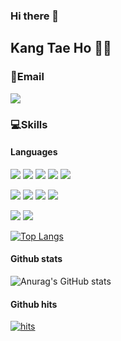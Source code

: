 ### Hi there 👋

## Kang Tae Ho 👩‍💻


### 📩Email 
<img src="https://img.shields.io/badge/rkdxogh1987@gmail.com-EA4335?style=flat-square&logo=Gmail&logoColor=white"/> 



### 💻Skills

#### Languages

<img src="https://img.shields.io/badge/Java-007396?style=flat-square&logo=Java&logoColor=white"/> <img src="https://img.shields.io/badge/Python-3776AB?style=flat-square&logo=Python&logoColor=yellow"/> <img src="https://img.shields.io/badge/Spring Boot-6DB33F?style=flat-square&logo=Spring Boot&logoColor=white"/> <img src="https://img.shields.io/badge/MySQL-4479A1?style=flat-square&logo=MySQL&logoColor=white"/> <img src="https://img.shields.io/badge/Linux-FCC624?style=flat-square&logo=Linux&logoColor=white"/>

<img src="https://img.shields.io/badge/JavaScript-F7DF1E?style=flat-square&logo=JavaScript&logoColor=white"/> <img src="https://img.shields.io/badge/HTML5-E34F26?style=flat-square&logo=HTML5&logoColor=white"/> <img src="https://img.shields.io/badge/CSS3-1572B6?style=flat-square&logo=CSS3&logoColor=white"/> <img src="https://img.shields.io/badge/React-61DAFB?style=flat-square&logo=React&logoColor=blue"/>

<img src="https://img.shields.io/badge/RStudio-75AADB?style=flat-square&logo=RStudio&logoColor=white"/> <img src="https://img.shields.io/badge/Google Colab-F9AB00?style=flat-square&logo=Google Colab&logoColor=orange"/>

[![Top Langs](https://github-readme-stats.vercel.app/api/top-langs/?username=kkktim&layout=compact)](https://github.com/kkktim/github-readme-stats)

#### Github stats
![Anurag's GitHub stats](https://github-readme-stats.vercel.app/api?username=kkktim&show_icons=true&theme=vue)

#### Github hits
[![hits](https://hits.seeyoufarm.com/api/count/incr/badge.svg?url=https%3A%2F%2Fgithub.com%2Fohbyul&count_bg=%237A7A7A&title_bg=%23FFADCC&icon=reverbnation.svg&icon_color=%23FF0000&title=hits&edge_flat=false)](https://hits.seeyoufarm.com)
<!--
**kkktim/kkktim** is a ✨ _special_ ✨ repository because its `README.md` (this file) appears on your GitHub profile.

Here are some ideas to get you started:

- 🔭 I’m currently working on ...
- 🌱 I’m currently learning ...
- 👯 I’m looking to collaborate on ...
- 🤔 I’m looking for help with ...
- 💬 Ask me about ...
- 📫 How to reach me: ...
- 😄 Pronouns: ...
- ⚡ Fun fact: ...
-->
